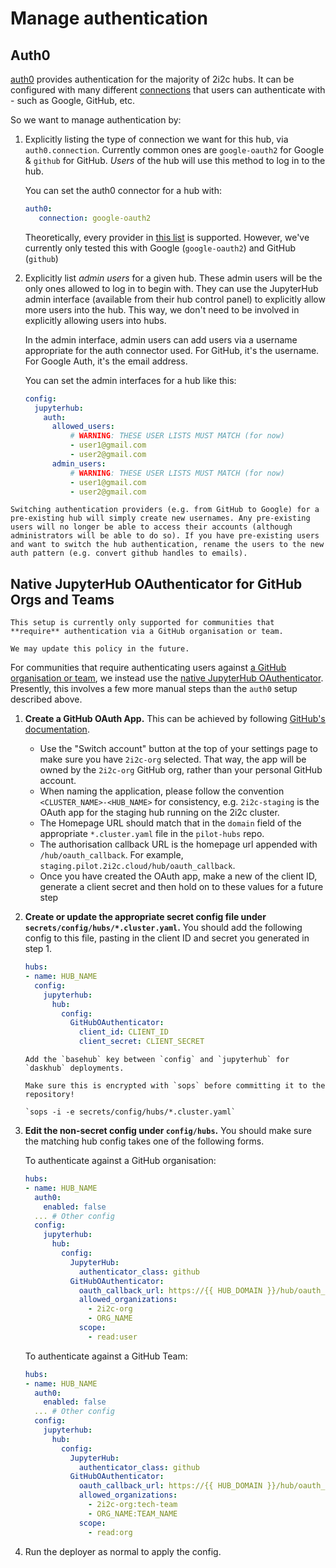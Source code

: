 # Manage authentication

## Auth0

[auth0](https://auth0.com) provides authentication for the majority of 2i2c hubs. It can
be configured with many different [connections](https://auth0.com/docs/identityproviders)
that users can authenticate with - such as Google, GitHub, etc.

So we want to manage authentication by:

1. Explicitly listing the type of connection we want for this hub, via
   `auth0.connection`. Currently common ones are `google-oauth2` for Google &
   `github` for GitHub. *Users* of the hub will use this method to log in to
   the hub.

   You can set the auth0 connector for a hub with:

   ```yaml
   auth0:
      connection: google-oauth2
   ```

   Theoretically, every provider in [this list](https://auth0.com/docs/connections/identity-providers-social)
   is supported. However, we've currently only tested this with Google
   (`google-oauth2`) and GitHub (`github`)

2. Explicitly list *admin users* for a given hub. These admin users will be the
   only ones allowed to log in to begin with. They can use the JupyterHub
   admin interface (available from their hub control panel) to explicitly allow
   more users into the hub. This way, we don't need to be involved in explicitly
   allowing users into hubs.

   In the admin interface, admin users can add users via a username appropriate
   for the auth connector used. For GitHub, it's the username. For Google Auth,
   it's the email address.

   You can set the admin interfaces for a hub like this:

   ```yaml
   config:
     jupyterhub:
       auth:
         allowed_users:
             # WARNING: THESE USER LISTS MUST MATCH (for now)
             - user1@gmail.com
             - user2@gmail.com
         admin_users:
             # WARNING: THESE USER LISTS MUST MATCH (for now)
             - user1@gmail.com
             - user2@gmail.com
   ```

```{admonition} Switching auth
Switching authentication providers (e.g. from GitHub to Google) for a pre-existing hub will simply create new usernames. Any pre-existing users will no longer be able to access their accounts (although administrators will be able to do so). If you have pre-existing users and want to switch the hub authentication, rename the users to the new auth pattern (e.g. convert github handles to emails).
```

## Native JupyterHub OAuthenticator for GitHub Orgs and Teams

```{note}
This setup is currently only supported for communities that **require** authentication via a GitHub organisation or team.

We may update this policy in the future.
```

For communities that require authenticating users against [a GitHub organisation or team](https://docs.github.com/en/organizations), we instead use the [native JupyterHub OAuthenticator](https://github.com/jupyterhub/oauthenticator).
Presently, this involves a few more manual steps than the `auth0` setup described above.

1. **Create a GitHub OAuth App.**
   This can be achieved by following [GitHub's documentation](https://docs.github.com/en/developers/apps/building-oauth-apps/creating-an-oauth-app).
   - Use the "Switch account" button at the top of your settings page to make sure you have `2i2c-org` selected.
     That way, the app will be owned by the `2i2c-org` GitHub org, rather than your personal GitHub account.
   - When naming the application, please follow the convention `<CLUSTER_NAME>-<HUB_NAME>` for consistency, e.g. `2i2c-staging` is the OAuth app for the staging hub running on the 2i2c cluster.
   - The Homepage URL should match that in the `domain` field of the appropriate `*.cluster.yaml` file in the `pilot-hubs` repo.
   - The authorisation callback URL is the homepage url appended with `/hub/oauth_callback`. For example, `staging.pilot.2i2c.cloud/hub/oauth_callback`.
   - Once you have created the OAuth app, make a new of the client ID, generate a client secret and then hold on to these values for a future step

2. **Create or update the appropriate secret config file under `secrets/config/hubs/*.cluster.yaml`.**
   You should add the following config to this file, pasting in the client ID and secret you generated in step 1.

    ```yaml
    hubs:
    - name: HUB_NAME
      config:
        jupyterhub:
          hub:
            config:
              GitHubOAuthenticator:
                client_id: CLIENT_ID
                client_secret: CLIENT_SECRET
    ```

    ```{note}
    Add the `basehub` key between `config` and `jupyterhub` for `daskhub` deployments.
    ```

    ```{note}
    Make sure this is encrypted with `sops` before committing it to the repository!

    `sops -i -e secrets/config/hubs/*.cluster.yaml`
    ```

3. **Edit the non-secret config under `config/hubs`.**
   You should make sure the matching hub config takes one of the following forms.

   To authenticate against a GitHub organisation:

    ```yaml
    hubs:
    - name: HUB_NAME
      auth0:
        enabled: false
      ... # Other config
      config:
        jupyterhub:
          hub:
            config:
              JupyterHub:
                authenticator_class: github
              GitHubOAuthenticator:
                oauth_callback_url: https://{{ HUB_DOMAIN }}/hub/oauth_callback
                allowed_organizations:
                  - 2i2c-org
                  - ORG_NAME
                scope:
                  - read:user
    ```

   To authenticate against a GitHub Team:

    ```yaml
    hubs:
    - name: HUB_NAME
      auth0:
        enabled: false
      ... # Other config
      config:
        jupyterhub:
          hub:
            config:
              JupyterHub:
                authenticator_class: github
              GitHubOAuthenticator:
                oauth_callback_url: https://{{ HUB_DOMAIN }}/hub/oauth_callback
                allowed_organizations:
                  - 2i2c-org:tech-team
                  - ORG_NAME:TEAM_NAME
                scope:
                  - read:org
    ```

4. Run the deployer as normal to apply the config.
